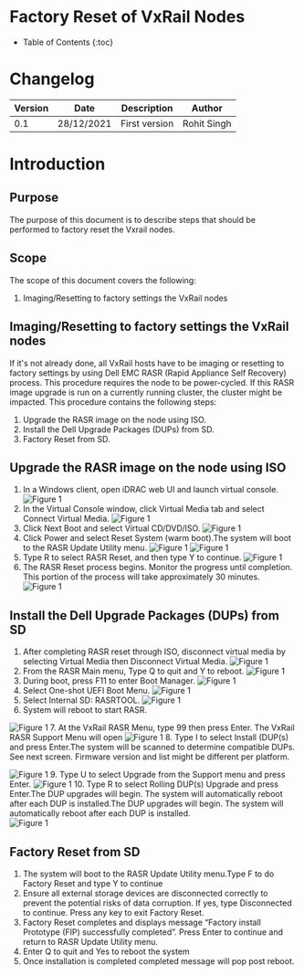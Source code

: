 # Factory Reset of VxRail Nodes

- Table of Contents
{:toc}

# Changelog
  
| Version | Date       | Description              | Author       |
| ------- | ---------- | ------------------------ | --------------- |
| 0.1     | 28/12/2021 | First version | Rohit Singh |

# Introduction

## Purpose

The purpose of this document is to describe steps that should be performed to factory reset the Vxrail nodes.

## Scope

The scope of this document covers the following:

1. Imaging/Resetting to factory settings the VxRail nodes

## Imaging/Resetting to factory settings the VxRail nodes

If it's not already done, all VxRail hosts have to be imaging or resetting to factory settings by using Dell EMC RASR (Rapid Appliance Self Recovery) process.
This procedure requires the node to be power-cycled. If this RASR image upgrade is run on a currently running cluster, the cluster might be impacted. This procedure contains the following steps:

1. Upgrade the RASR image on the node using ISO. 
2. Install the Dell Upgrade Packages (DUPs) from SD. 
3. Factory Reset from SD.

## Upgrade the RASR image on the node using ISO

1. In a Windows client, open iDRAC web UI and launch virtual console.
![Figure 1](./images/pic4.png)
2. In the Virtual Console window, click Virtual Media tab and select Connect Virtual Media.
![Figure 1](./images/pic5.png)
4. Click Next Boot and select Virtual CD/DVD/ISO.
![Figure 1](./images/pic6.png)
6. Click Power and select Reset System (warm boot).The system will boot to the RASR Update Utility menu.
![Figure 1](./images/pic7.png)
![Figure 1](./images/pic8.png)
8. Type R to select RASR Reset, and then type Y to continue.
![Figure 1](./images/pic9.png)
10. The RASR Reset process begins. Monitor the progress until completion. This portion of the process will take approximately 30 minutes.
![Figure 1](./images/pic10.png)

## Install the Dell Upgrade Packages (DUPs) from SD

1. After completing RASR reset through ISO, disconnect virtual media by selecting Virtual Media then Disconnect Virtual Media.
![Figure 1](./images/pic11.png)
2. From the RASR Main menu, Type Q to quit and Y to reboot.
![Figure 1](./images/pic12.png)
3. During boot, press F11 to enter Boot Manager.
![Figure 1](./images/pic13.png)
4. Select One-shot UEFI Boot Menu.
![Figure 1](./images/pic14.png)
5. Select Internal SD: RASRTOOL.
![Figure 1](./images/pic15.png)
6. System will reboot to start RASR.

![Figure 1](./images/pic16.png)
7. At the VxRail RASR Menu, type 99 then press Enter. The VxRail RASR Support Menu will open
![Figure 1](./images/pic17.png)
8. Type I to select Install (DUP(s) and press Enter.The system will be scanned to determine compatible DUPs. See next screen. Firmware version and list might be different per platform.

![Figure 1](./images/pic18.png)
9. Type U to select Upgrade from the Support menu and press Enter.
![Figure 1](./images/pic19.png)
10. Type R to select Rolling DUP(s) Upgrade and press Enter.The DUP upgrades will begin. The system will automatically reboot after each DUP is installed.The DUP upgrades will begin. The system will automatically reboot after each DUP is installed.\
![Figure 1](./images/pic20.png)

## Factory Reset from SD

1. The system will boot to the RASR Update Utility menu.Type F to do Factory Reset and type Y to continue
2. Ensure all external storage devices are disconnected correctly to prevent the potential risks of data corruption. If yes, type Disconnected to continue. Press any key to exit Factory Reset.
3. Factory Reset completes and displays message “Factory install Prototype (FIP) successfully completed”. Press Enter to continue and return to RASR Update Utility menu.
4. Enter Q to quit and Yes to reboot the system
5. Once installation is completed completed message will pop post reboot.
